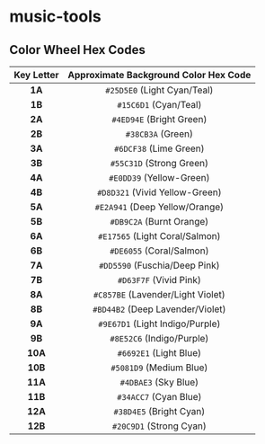 # music-tools



## Color Wheel Hex Codes

| Key Letter | Approximate Background Color Hex Code |
| :--------: | :-----------------------------------: |
|   **1A**   |      `#25D5E0` (Light Cyan/Teal)      |
|   **1B**   |         `#15C6D1` (Cyan/Teal)         |
|   **2A**   |       `#4ED94E` (Bright Green)        |
|   **2B**   |           `#38CB3A` (Green)           |
|   **3A**   |        `#6DCF38` (Lime Green)         |
|   **3B**   |       `#55C31D` (Strong Green)        |
|   **4A**   |       `#E0DD39` (Yellow-Green)        |
|   **4B**   |    `#D8D321` (Vivid Yellow-Green)     |
|   **5A**   |    `#E2A941` (Deep Yellow/Orange)     |
|   **5B**   |       `#DB9C2A` (Burnt Orange)        |
|   **6A**   |    `#E17565` (Light Coral/Salmon)     |
|   **6B**   |       `#DE6055` (Coral/Salmon)        |
|   **7A**   |     `#DD5590` (Fuschia/Deep Pink)     |
|   **7B**   |        `#D63F7F` (Vivid Pink)         |
|   **8A**   |   `#C857BE` (Lavender/Light Violet)   |
|   **8B**   |   `#BD44B2` (Deep Lavender/Violet)    |
|   **9A**   |    `#9E67D1` (Light Indigo/Purple)    |
|   **9B**   |       `#8E52C6` (Indigo/Purple)       |
|  **10A**   |        `#6692E1` (Light Blue)         |
|  **10B**   |        `#5081D9` (Medium Blue)        |
|  **11A**   |         `#4DBAE3` (Sky Blue)          |
|  **11B**   |         `#34ACC7` (Cyan Blue)         |
|  **12A**   |        `#38D4E5` (Bright Cyan)        |
|  **12B**   |        `#20C9D1` (Strong Cyan)        |
